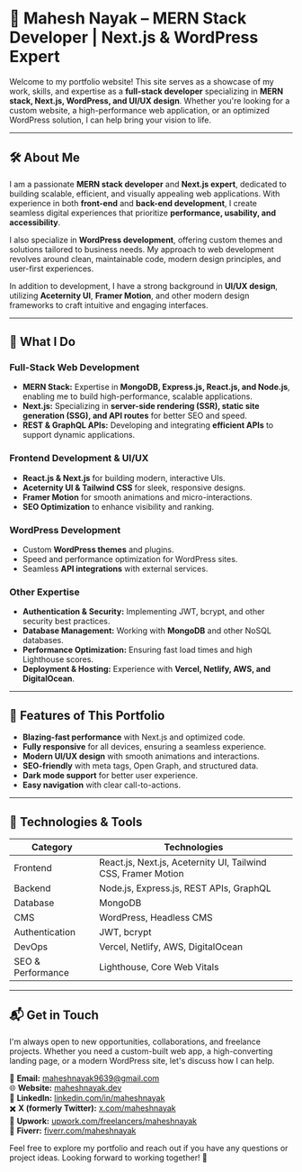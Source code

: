 # 🚀 Mahesh Nayak – MERN Stack Developer | Next.js & WordPress Expert

Welcome to my portfolio website! This site serves as a showcase of my work, skills, and expertise as a **full-stack developer** specializing in **MERN stack, Next.js, WordPress, and UI/UX design**. Whether you're looking for a custom website, a high-performance web application, or an optimized WordPress solution, I can help bring your vision to life.

---

## 🛠️ About Me

I am a passionate **MERN stack developer** and **Next.js expert**, dedicated to building scalable, efficient, and visually appealing web applications. With experience in both **front-end** and **back-end development**, I create seamless digital experiences that prioritize **performance, usability, and accessibility**.

I also specialize in **WordPress development**, offering custom themes and solutions tailored to business needs. My approach to web development revolves around clean, maintainable code, modern design principles, and user-first experiences.

In addition to development, I have a strong background in **UI/UX design**, utilizing **Aceternity UI**, **Framer Motion**, and other modern design frameworks to craft intuitive and engaging interfaces.

---

## 🎯 What I Do

### **Full-Stack Web Development**

- **MERN Stack:** Expertise in **MongoDB, Express.js, React.js, and Node.js**, enabling me to build high-performance, scalable applications.
- **Next.js:** Specializing in **server-side rendering (SSR), static site generation (SSG), and API routes** for better SEO and speed.
- **REST & GraphQL APIs:** Developing and integrating **efficient APIs** to support dynamic applications.

### **Frontend Development & UI/UX**

- **React.js & Next.js** for building modern, interactive UIs.
- **Aceternity UI & Tailwind CSS** for sleek, responsive designs.
- **Framer Motion** for smooth animations and micro-interactions.
- **SEO Optimization** to enhance visibility and ranking.

### **WordPress Development**

- Custom **WordPress themes** and plugins.
- Speed and performance optimization for WordPress sites.
- Seamless **API integrations** with external services.

### **Other Expertise**

- **Authentication & Security:** Implementing JWT, bcrypt, and other security best practices.
- **Database Management:** Working with **MongoDB** and other NoSQL databases.
- **Performance Optimization:** Ensuring fast load times and high Lighthouse scores.
- **Deployment & Hosting:** Experience with **Vercel, Netlify, AWS, and DigitalOcean**.

---

## 🌟 Features of This Portfolio

- **Blazing-fast performance** with Next.js and optimized code.
- **Fully responsive** for all devices, ensuring a seamless experience.
- **Modern UI/UX design** with smooth animations and interactions.
- **SEO-friendly** with meta tags, Open Graph, and structured data.
- **Dark mode support** for better user experience.
- **Easy navigation** with clear call-to-actions.

---

## 🚀 Technologies & Tools

| Category          | Technologies                                                  |
| ----------------- | ------------------------------------------------------------- |
| Frontend          | React.js, Next.js, Aceternity UI, Tailwind CSS, Framer Motion |
| Backend           | Node.js, Express.js, REST APIs, GraphQL                       |
| Database          | MongoDB                                                       |
| CMS               | WordPress, Headless CMS                                       |
| Authentication    | JWT, bcrypt                                                   |
| DevOps            | Vercel, Netlify, AWS, DigitalOcean                            |
| SEO & Performance | Lighthouse, Core Web Vitals                                   |

---

## 📬 Get in Touch

I'm always open to new opportunities, collaborations, and freelance projects. Whether you need a custom-built web app, a high-converting landing page, or a modern WordPress site, let's discuss how I can help.

📧 **Email:** maheshnayak9639@gmail.com  
🌐 **Website:** [maheshnayak.dev](https://maphy.vercel.app)  
💼 **LinkedIn:** [linkedin.com/in/maheshnayak](https://linkedin.com/in/mahesh-nayak-53b653249/)  
✖️ **X (formerly Twitter):** [x.com/maheshnayak](https://x.com/maheshna_369?t=T7oUrRxQmOHpMSHCd0QfEQ&s=09)  
🎯 **Upwork:** [upwork.com/freelancers/maheshnayak]()  
🎨 **Fiverr:** [fiverr.com/maheshnayak](https://www.upwork.com/freelancers/~019c4e8bbe1881f9cd)

Feel free to explore my portfolio and reach out if you have any questions or project ideas. Looking forward to working together! 🚀
